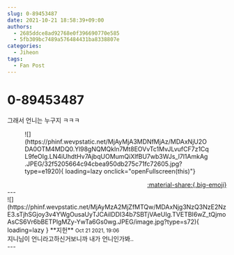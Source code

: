 ```yaml
---
slug: 0-89453487
date: 2021-10-21 18:58:39+09:00
authors:
  - 2685ddce8ad92768e0f396690770e585
  - 5fb309bc7489a576484431ba8338807e
categories:
  - Jiheon
tags:
  - Fan Post
---
```


# 0-89453487

<div class="post-container" markdown="1">
<div class="content-container md-sidebar__scrollwrap" markdown="1">

그래서 언니는 누구지 ㅋㅋㅋ 
<figure markdown="1">
![](https://phinf.wevpstatic.net/MjAyMjA3MDNfMjAz/MDAxNjU2ODA0OTM4MDQ0.Yl98gNQMQkln7Mt8EOVvTc1MvJLvufCF7z1CqL9feOIg.LN4iUhdtHv7AjbqUOMumQiXlfBU7wb3WJs_l7l1AmkAg.JPEG/32f5205664c94cbea950db275c71fc72605.jpg?type=e1920){ loading=lazy onclick="openFullscreen(this)"}
</figure>


</div>
</div>

<div style="text-align: right;" markdown="1">
<a href="https://weverse.io/fromis9/fanpost/0-89453487" style="text-align: right;">:material-share:{.big-emoji}</a>
</div>
---

<div class="comments-container md-sidebar__scrollwrap" markdown="1">
<div class="comment" markdown="1">
<div class='id-container' markdown="1">
![](https://phinf.wevpstatic.net/MjAyMzA2MjZfMTQw/MDAxNjg3NzQ3NzE2NzE3.sTjhSGjoy3v4YWgOusaUyTJCAiIDDI34b7SBTjVAeUIg.TVETBI6wZ_tQjmoAsCS6Vr6bBETPlgMZy-YwTa6Gs0wg.JPEG/image.jpg?type=s72){ loading=lazy }
**<span class="artist">지헌</span>** <small>Oct 21 2021, 19:06</small><br>
</div>
<div class='comment-body' markdown="1">
지니님이 언니라고하신거보니까 내가 언니인가봐..
</div>
</div>
</div>
---
